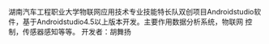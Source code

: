 湖南汽车工程职业大学物联网应用技术专业技能特长队双创项目Androidstudio软件，基于Androidstudio4.5以上版本开发。主要作用数据分析系统，物联网
控制，传感器感知等等。
开发者：胡舞扬
